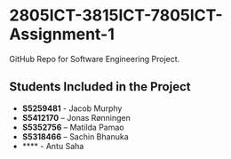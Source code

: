 # 2805ICT-3815ICT-7805ICT-Assignment-1
GitHub Repo for Software Engineering Project.

## Students Included in the Project

 - **S5259481** - Jacob Murphy 
 - **S5412170** – Jonas Rønningen 
 - **S5352756** – Matilda Pamao 
 - **S5318466** – Sachin Bhanuka 
 - **** - Antu Saha
